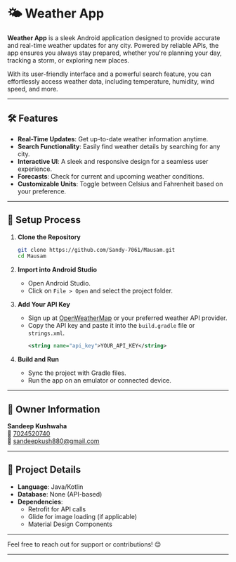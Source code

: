 # 🌤️ Weather App  

**Weather App** is a sleek Android application designed to provide accurate and real-time weather updates for any city. Powered by reliable APIs, the app ensures you always stay prepared, whether you're planning your day, tracking a storm, or exploring new places.  

With its user-friendly interface and a powerful search feature, you can effortlessly access weather data, including temperature, humidity, wind speed, and more.  

---

## 🛠️ Features  

- **Real-Time Updates**: Get up-to-date weather information anytime.  
- **Search Functionality**: Easily find weather details by searching for any city.  
- **Interactive UI**: A sleek and responsive design for a seamless user experience.  
- **Forecasts**: Check for current and upcoming weather conditions.  
- **Customizable Units**: Toggle between Celsius and Fahrenheit based on your preference.  

---

## 🚀 Setup Process  

1. **Clone the Repository**  
   ```bash  
   git clone https://github.com/Sandy-7061/Mausam.git
   cd Mausam  
   ```  

2. **Import into Android Studio**  
   - Open Android Studio.  
   - Click on `File > Open` and select the project folder.  

3. **Add Your API Key**  
   - Sign up at [OpenWeatherMap](https://openweathermap.org/) or your preferred weather API provider.  
   - Copy the API key and paste it into the `build.gradle` file or `strings.xml`.  
     ```xml  
     <string name="api_key">YOUR_API_KEY</string>  
     ```  

4. **Build and Run**  
   - Sync the project with Gradle files.  
   - Run the app on an emulator or connected device.  

---
## 👤 Owner Information  

**Sandeep Kushwaha**  
📱 [7024520740](tel:7024520740)  
📧 [sandeepkush880@gmail.com](mailto:sandeepkush880@gmail.com)  

---

## 📂 Project Details  

- **Language**: Java/Kotlin  
- **Database**: None (API-based)  
- **Dependencies**:  
  - Retrofit for API calls  
  - Glide for image loading (if applicable)  
  - Material Design Components  

---

Feel free to reach out for support or contributions! 😊  

---
